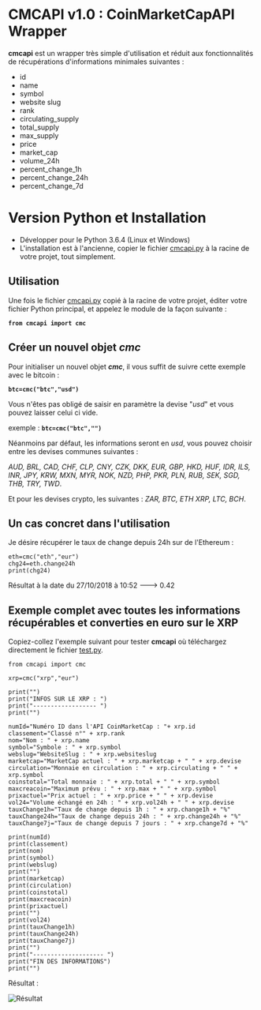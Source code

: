# CMCAPI v1.0 : CoinMarketCapAPI Wrapper

**cmcapi** est un wrapper très simple d'utilisation et réduit aux fonctionnalités de récupérations d'informations minimales suivantes :
 - id
 - name
 - symbol
 - website slug
 - rank
 - circulating_supply
 - total_supply
 - max_supply
 - price
 - market_cap
 - volume_24h
 - percent_change_1h
 - percent_change_24h
 - percent_change_7d

# Version Python et Installation

 - Développer pour le Python 3.6.4 (Linux et Windows)
 - L'installation est à l'ancienne, copier le fichier [cmcapi.py](https://github.com/damballah/cmcapi/blob/master/cmcapi.py) à la racine de votre projet, tout simplement.


## Utilisation

Une fois le fichier  [cmcapi.py](https://github.com/damballah/cmcapi/blob/master/cmcapi.py) copié à la racine de votre projet, éditer votre fichier Python principal, et appelez le module de la façon suivante : 

**`from cmcapi import cmc`**

## Créer un nouvel objet *cmc*
Pour initialiser un nouvel objet ***cmc***, il vous suffit de suivre cette exemple avec le bitcoin : 

**`btc=cmc("btc","usd")`**

Vous n'êtes pas obligé de saisir en paramètre la devise "*usd*" et vous pouvez laisser celui ci vide.

exemple : **`btc=cmc("btc","")`**

Néanmoins par défaut, les informations seront en *usd*, vous pouvez choisir entre les devises communes suivantes : 

*AUD, BRL, CAD, CHF, CLP, CNY, CZK, DKK, EUR, GBP, HKD, HUF, IDR, ILS, INR, JPY, KRW, MXN, MYR, NOK, NZD, PHP, PKR, PLN, RUB, SEK, SGD, THB, TRY, TWD*. 

Et pour les devises crypto, les suivantes : *ZAR, BTC, ETH XRP, LTC, BCH*.

## Un cas concret dans l'utilisation

Je désire récupérer le taux de change depuis 24h sur de l'Ethereum : 

    eth=cmc("eth","eur")
    chg24=eth.change24h
    print(chg24)
    
Résultat à la date du 27/10/2018 à 10:52 ---> 0.42

## Exemple complet avec toutes les informations récupérables et converties en euro sur le XRP
Copiez-collez l'exemple suivant pour tester **cmcapi** où téléchargez directement le fichier [test.py](https://github.com/damballah/cmcapi/blob/master/test.py).

    from cmcapi import cmc
    
    xrp=cmc("xrp","eur")
    
    print("")
    print("INFOS SUR LE XRP : ")
    print("------------------ ")
    print("")
    
    numId="Numéro ID dans l'API CoinMarketCap : "+ xrp.id
    classement="Classé n°" + xrp.rank
    nom="Nom : " + xrp.name
    symbol="Symbole : " + xrp.symbol
    webslug="WebsiteSlug : " + xrp.websiteslug
    marketcap="MarketCap actuel : " + xrp.marketcap + " " + xrp.devise
    circulation="Monnaie en circulation : " + xrp.circulating + " " + xrp.symbol
    coinstotal="Total monnaie : " + xrp.total + " " + xrp.symbol
    maxcreacoin="Maximum prévu : " + xrp.max + " " + xrp.symbol
    prixactuel="Prix actuel : " + xrp.price + " " + xrp.devise
    vol24="Volume échangé en 24h : " + xrp.vol24h + " " + xrp.devise
    tauxChange1h="Taux de change depuis 1h : " + xrp.change1h + "%"
    tauxChange24h="Taux de change depuis 24h : " + xrp.change24h + "%"
    tauxChange7j="Taux de change depuis 7 jours : " + xrp.change7d + "%"
    
    print(numId)
    print(classement)
    print(nom)
    print(symbol)
    print(webslug)
    print("")
    print(marketcap)
    print(circulation)
    print(coinstotal)
    print(maxcreacoin)
    print(prixactuel)
    print("")
    print(vol24)
    print(tauxChange1h)
    print(tauxChange24h)
    print(tauxChange7j)
    print("")
    print("-------------------- ")
    print("FIN DES INFORMATIONS")
    print("")
Résultat : 

![Résultat](https://github.com/damballah/cmcapi/blob/master/Capture_resultat_exemple_complet_cmcapi.PNG)



